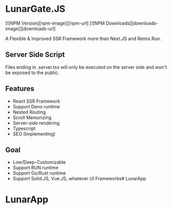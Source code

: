 
# LunarGate.JS
[![NPM Version][npm-image]][npm-url]
[![NPM Downloads][downloads-image]][downloads-url]

A Flexible & Improved SSR Framework more than Next.JS and Remix.Run.

## Server Side Script
Files ending in .server.tsx will only be executed on the server side and won't be exposed to the public.

## Features
* React SSR Framework
* Support Deno runtime
* Nested Routing
* Scroll Memorizing
* Server-side rendering
* Typescript
* SEO (Implementing)

## Goal
* Low/Deep-Customizable
* Support BUN runtime
* Support Go/Rust runtime
* Support Solid.JS, Vue.JS, whatever UI Frameworks# LunarApp
# LunarApp
